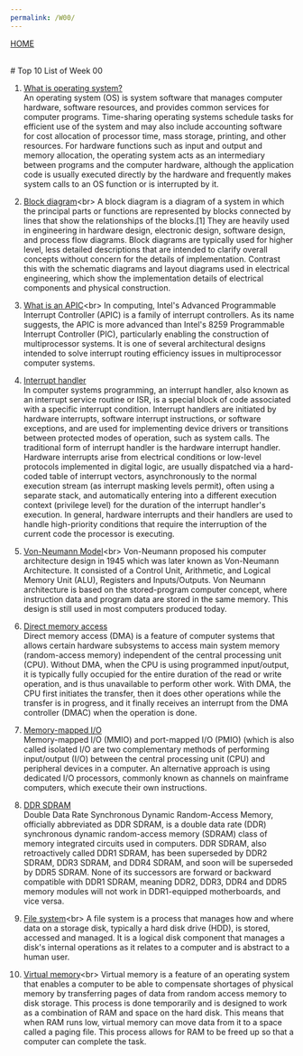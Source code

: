 ```yaml
---
permalink: /W00/
---
```

[HOME](../)

<br>
# Top 10 List of Week 00

1. [What is operating system?](https://en.wikipedia.org/wiki/Operating_system)<br>
An operating system (OS) is system software that manages computer hardware, 
software resources, and provides common services for computer programs.
Time-sharing operating systems schedule tasks for efficient use of the system and may also include 
accounting software for cost allocation of processor time, mass storage, printing, and other resources.
For hardware functions such as input and output and memory allocation, the operating system acts as 
an intermediary between programs and the computer hardware, although the application code is usually 
executed directly by the hardware and frequently makes system calls to an OS function or is interrupted by it. 

2. [Block diagram](https://en.wikipedia.org/wiki/Block_diagram#:~:text=A%20block%20diagram%20is%20a,design%2C%20and%20process%20flow%20diagrams.)<br>
A block diagram is a diagram of a system in which the principal parts or functions are represented by blocks connected by lines that show 
the relationships of the blocks.[1] They are heavily used in engineering in hardware design, electronic design, software design, and process flow diagrams.
Block diagrams are typically used for higher level, less detailed descriptions that are intended to clarify overall concepts 
without concern for the details of implementation. Contrast this with the schematic diagrams and layout diagrams used in electrical engineering, 
which show the implementation details of electrical components and physical construction.

3. [What is an APIC](https://en.wikipedia.org/wiki/Advanced_Programmable_Interrupt_Controller#:~:text=In%20computing%2C%20Intel's%20Advanced,a%20family%20of%20interrupt%20controllers.&text=The%20APIC%20is%20a%20split,APIC%20on%20a%20system%20bus.)<br>
In computing, Intel's Advanced Programmable Interrupt Controller (APIC) is a family of interrupt controllers. As its name suggests, 
the APIC is more advanced than Intel's 8259 Programmable Interrupt Controller (PIC), particularly enabling the construction of multiprocessor systems. 
It is one of several architectural designs intended to solve interrupt routing efficiency issues in multiprocessor computer systems.

4. [Interrupt handler](https://en.wikipedia.org/wiki/Interrupt_handler)<br>
In computer systems programming, an interrupt handler, also known as an interrupt service routine or ISR, is a special block of code associated with a specific interrupt condition. 
Interrupt handlers are initiated by hardware interrupts, software interrupt instructions, or software exceptions, and are used for implementing device drivers or transitions between protected modes of operation, such as system calls.
The traditional form of interrupt handler is the hardware interrupt handler. Hardware interrupts arise from electrical conditions or low-level protocols implemented in digital logic, are usually dispatched via a hard-coded table of interrupt vectors, asynchronously to the normal execution stream (as interrupt masking levels permit), often using a separate stack, and automatically entering into a different execution context (privilege level) for the duration of the interrupt handler's execution. 
In general, hardware interrupts and their handlers are used to handle high-priority conditions that require the interruption of the current code the processor is executing.

5. [Von-Neumann Model](https://www.javatpoint.com/von-neumann-model#:~:text=It%20consisted%20of%20a%20Control,in%20most%20computers%20produced%20today.)<br>
Von-Neumann proposed his computer architecture design in 1945 which was later known as Von-Neumann Architecture. 
It consisted of a Control Unit, Arithmetic, and Logical Memory Unit (ALU), Registers and Inputs/Outputs.
Von Neumann architecture is based on the stored-program computer concept, where instruction data and program data are stored in the same memory. 
This design is still used in most computers produced today.

6. [Direct memory access](https://en.wikipedia.org/wiki/Direct_memory_access)<br>
Direct memory access (DMA) is a feature of computer systems that allows certain hardware subsystems to access main system memory (random-access memory) independent of the central processing unit (CPU). Without DMA, when the CPU is using programmed input/output, it is typically fully occupied for the entire duration of the read or write operation, and is thus unavailable to perform other work. With DMA, the CPU first initiates the transfer, 
then it does other operations while the transfer is in progress, and it finally receives an interrupt from the DMA controller (DMAC) when the operation is done. 

7. [Memory-mapped I/O](https://en.wikipedia.org/wiki/Memory-mapped_I/O)<br>
Memory-mapped I/O (MMIO) and port-mapped I/O (PMIO) (which is also called isolated I/O are two complementary methods of performing input/output (I/O) between the central processing unit (CPU) and peripheral devices in a computer. 
An alternative approach is using dedicated I/O processors, commonly known as channels on mainframe computers, which execute their own instructions.

8. [DDR SDRAM](https://en.wikipedia.org/wiki/DDR_SDRAM)<br>
Double Data Rate Synchronous Dynamic Random-Access Memory, officially abbreviated as DDR SDRAM, is a double data rate (DDR) synchronous dynamic random-access memory (SDRAM) class of memory integrated circuits used in computers. 
DDR SDRAM, also retroactively called DDR1 SDRAM, has been superseded by DDR2 SDRAM, DDR3 SDRAM, and DDR4 SDRAM, and soon will be superseded by DDR5 SDRAM. 
None of its successors are forward or backward compatible with DDR1 SDRAM, meaning DDR2, DDR3, DDR4 and DDR5 memory modules will not work in DDR1-equipped motherboards, and vice versa.

9. [File system](https://www.techopedia.com/definition/5510/file-system#:~:text=A%20file%20system%20is%20a,abstract%20to%20a%20human%20user.)<br>
A file system is a process that manages how and where data on a storage disk, typically a hard disk drive (HDD), is stored, accessed and managed. 
It is a logical disk component that manages a disk's internal operations as it relates to a computer and is abstract to a human user.

10. [Virtual memory](https://www.cbronline.com/what-is/what-is-virtual-memory-4929986/#:~:text=Virtual%20memory%20is%20a%20feature,space%20on%20the%20hard%20disk.)<br>
Virtual memory is a feature of an operating system that enables a computer to be able to compensate shortages of physical memory by transferring pages of data from random access memory to disk storage.
This process is done temporarily and is designed to work as a combination of RAM and space on the hard disk.
This means that when RAM runs low, virtual memory can move data from it to a space called a paging file. This process allows for RAM to be freed up so that a computer can complete the task.
